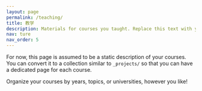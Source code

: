 ```yaml
---
layout: page
permalink: /teaching/
title: 教学
description: Materials for courses you taught. Replace this text with your description.
nav: ture
nav_order: 5
---
```


For now, this page is assumed to be a static description of your courses. You can convert it to a collection similar to `_projects/` so that you can have a dedicated page for each course.

Organize your courses by years, topics, or universities, however you like!
